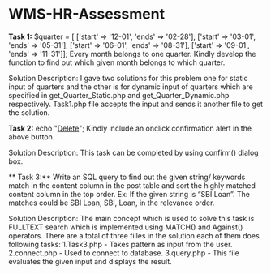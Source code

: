 # WMS-HR-Assessment
**Task 1:**
$quarter = [ ['start' => '12-01', 'ends' => '02-28'],
        ['start' => '03-01', 'ends' => '05-31'], 
        ['start' => '06-01', 'ends' => '08-31'], 
        ['start' => '09-01', 'ends' => '11-31']]; 
Every month belongs to one quarter. Kindly develop the function to find out which given month belongs to which quarter.

Solution Description:
I gave two solutions for this problem one for static input of quarters and the other is for dynamic input of quarters which are specified in get_Quarter_Static.php and get_Quarter_Dynamic.php respectively.
Task1.php file accepts the input and sends it another file to get the solution.

**Task 2:**
  echo "<a href='comment-delete?id=1' class='red-text'>Delete</a>";
  Kindly include an onclick confirmation alert in the above button.
  
 Solution Description:
 This task can be completed by using confirm() dialog box.
 
** Task 3:**
 Write an SQL query to find out the given string/ keywords match in the content column in the
post table and sort the highly matched content column in the top order. Ex: If the given
string is “SBI Loan”. The matches could be SBI Loan, SBI, Loan, in the relevance order.

Solution Description:
The main concept which is used to solve this task is FULLTEXT search which is implemented using MATCH() and Against() operators.
There are a total of three filles in the solution each of them does following tasks:
1.Task3.php - Takes pattern as input from the user.
2.connect.php - Used to connect to database.
3.query.php - This file evaluates the given input and displays the result.
